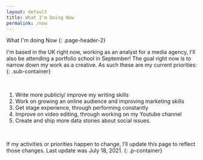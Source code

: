 ```yaml
---
layout: default
title: What I'm Doing Now
permalink: /now
---
```

What I'm doing Now
{: .page-header-2}

I'm based in the UK right now, working as an analyst for a media agency, I'll also be attending a portfolio school in September! The goal right now is to narrow down my work as a creative. As such these are my current priorities:
{: .sub-container}

<br>

1. Write more publicly/ improve my writing skills
2. Work on growing an online audience and improving marketing skills
3. Get stage experience, through performing constantly
4. Improve on video editing, through working on my Youtube channel
5. Create and ship more data stories about social issues.

<br>

If my activities or priorities happen to change, I’ll update this page to reflect those changes. Last update was July 18, 2021.
{: .p-container}

